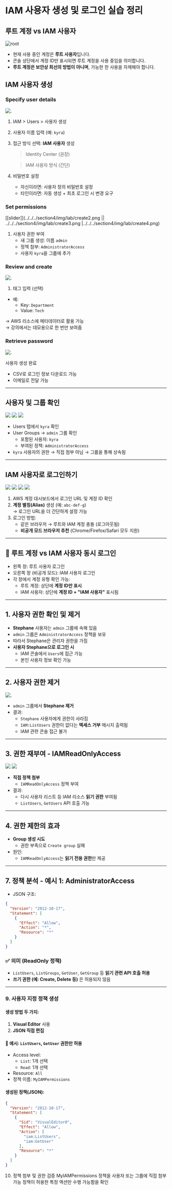 # IAM 사용자 생성 및 로그인 실습 정리


## 루트 계정 vs IAM 사용자
![root](../../../section4/img/lab/1.png)
- 현재 사용 중인 계정은 **루트 사용자**입니다.
- 콘솔 상단에서 계정 ID만 표시되면 루트 계정을 사용 중임을 의미합니다.
- **루트 계정은 보안상 최선의 방법이 아니며**, 가능한 한 사용을 자제해야 합니다.

## IAM 사용자 생성

### Specify user details
![.](../../../section4/img/lab/create1.png)
1. IAM > Users > 사용자 생성
2. 사용자 이름 입력 (예: `kyra`)
3. 접근 방식 선택: **IAM 사용자** 생성  
   > Identity Center (권장)

   > IAM 사용자 방식 (간단)
4. 비밀번호 설정
   - 자신이라면: 사용자 정의 비밀번호 설정
   - 타인이라면: 자동 생성 + 최초 로그인 시 변경 요구

### Set permissions

[[slider]](../../../section4/img/lab/create2.png || ../../../section4/img/lab/create3.png |../../../section4/img/lab/create4.png)


1. 사용자 권한 부여
   - 새 그룹 생성: 이름 `admin`
   - 정책 첨부: `AdministratorAccess`
   - 사용자 `kyra`을 그룹에 추가

### Review and create
![.](../../../section4/img/lab/create5.png)

1. 태그 입력 (선택)

- 예:  
  - Key: `Department`  
  - Value: `Tech`

→ AWS 리소스에 메타데이터로 활용 가능  
→ 강의에서는 데모용으로 한 번만 보여줌

### Retrieve password

![.](../../../section4/img/lab/create6.png)

 사용자 생성 완료

- CSV로 로그인 정보 다운로드 가능
- 이메일로 전달 가능

---

## 사용자 및 그룹 확인

<carousel>
   <img src="../../../section4/img/lab/create7.png" />
   <img src="../../../section4/img/lab/create8.png" />
   <img src="../../../section4/img/lab/create9.png" />
</carousel>

- Users 탭에서 `kyra` 확인
- User Groups → `admin` 그룹 확인  
  - 포함된 사용자: `kyra`
  - 부여된 정책: `AdministratorAccess`
- `kyra` 사용자의 권한 → 직접 첨부 아님 → 그룹을 통해 상속됨

---

## IAM 사용자로 로그인하기

<carousel>
   <img src="../../../section4/img/lab/iam1.png" />
   <img src="../../../section4/img/lab/iam2.png" />
   <img src="../../../section4/img/lab/iam3.png" />
   <img src="../../../section4/img/lab/iam4.png" />
</carousel>

1. AWS 계정 대시보드에서 로그인 URL 및 계정 ID 확인
2. **계정 별칭(Alias)** 생성 (예: `abc-def-g`)  
   → 로그인 URL을 더 간단하게 설정 가능
3. 로그인 방법:
   - 같은 브라우저 → 루트와 IAM 계정 충돌 (로그아웃됨)
   - **비공개 모드 브라우저 추천** (Chrome/Firefox/Safari 모두 지원)

---

## 🔁 루트 계정 vs IAM 사용자 동시 로그인

- 왼쪽 창: 루트 사용자 로그인
- 오른쪽 창 (비공개 모드): IAM 사용자 로그인
- 각 창에서 계정 유형 확인 가능:
  - 루트 계정: 상단에 **계정 ID만 표시**
  - IAM 사용자: 상단에 **계정 ID + "IAM 사용자"** 표시됨

---

## 1. 사용자 권한 확인 및 제거

- **Stephane** 사용자는 `admin` 그룹에 속해 있음
- `admin` 그룹은 `AdministratorAccess` 정책을 보유
- 따라서 Stephane은 관리자 권한을 가짐
- **사용자 Stephane으로 로그인 시**
  - IAM 콘솔에서 `Users`에 접근 가능
  - 본인 사용자 정보 확인 가능

---

## 2. 사용자 권한 제거
![.](../../../section4/img/lab/remove.png)

- `admin` 그룹에서 **Stephane 제거**
- 결과:
  - `Stephane` 사용자에게 권한이 사라짐
  - `IAM:ListUsers` 권한이 없다는 **액세스 거부** 메시지 출력됨
  - IAM 관련 콘솔 접근 불가

---

## 3. 권한 재부여 - IAMReadOnlyAccess

<carousel>
   <img src="../../../section4/img/lab/make1.png" />
   <img src="../../../section4/img/lab/make2.png" />
</carousel>

- **직접 정책 첨부**
  - `IAMReadOnlyAccess` 정책 부여
- 결과:
  - 다시 사용자 리스트 등 IAM 리소스 **읽기 권한** 부여됨
  - `ListUsers`, `GetUsers` API 호출 가능

---

## 4. 권한 제한의 효과

- **Group 생성 시도**
  - 권한 부족으로 `Create group` 실패
- 원인:
  - `IAMReadOnlyAccess`는 **읽기 전용 권한**만 제공

---

## 7. 정책 분석 - 예시 1: AdministratorAccess


- JSON 구조:

```json
{
  "Version": "2012-10-17",
  "Statement": [
    {
      "Effect": "Allow",
      "Action": "*",
      "Resource": "*"
    }
  ]
}
```

### ✅ 의미 (ReadOnly 정책)
- `ListUsers`, `ListGroups`, `GetUser`, `GetGroup` 등 **읽기 관련 API 호출 허용**
- **쓰기 권한 (예: Create, Delete 등)** 은 허용되지 않음

---

### 9. 사용자 지정 정책 생성

#### 생성 방법 두 가지:
1. **Visual Editor** 사용
2. **JSON 직접 편집**

#### 🎯 예시: `ListUsers`, `GetUser` 권한만 허용
- Access level:
  - `List`: 1개 선택
  - `Read`: 1개 선택
- Resource: `All`
- 정책 이름: `MyIAMPermissions`

#### 생성된 정책(JSON):
```json
{
  "Version": "2012-10-17",
  "Statement": [
    {
      "Sid": "VisualEditor0",
      "Effect": "Allow",
      "Action": [
        "iam:ListUsers",
        "iam:GetUser"
      ],
      "Resource": "*"
    }
  ]
}
```

10. 정책 첨부 및 권한 검증
MyIAMPermissions 정책을 사용자 또는 그룹에 직접 첨부 가능
정책이 허용한 특정 액션만 수행 가능함을 확인